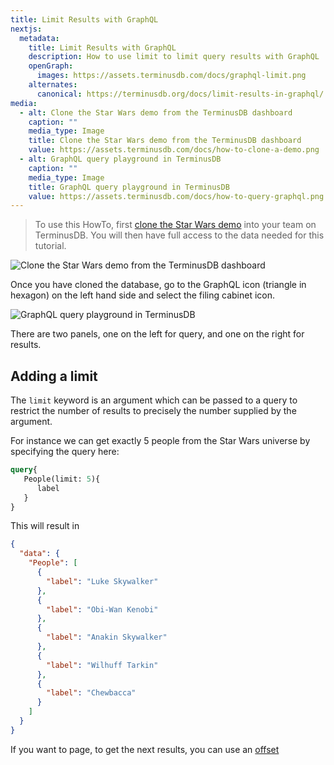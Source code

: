 ```yaml
---
title: Limit Results with GraphQL
nextjs:
  metadata:
    title: Limit Results with GraphQL
    description: How to use limit to limit query results with GraphQL
    openGraph:
      images: https://assets.terminusdb.com/docs/graphql-limit.png
    alternates:
      canonical: https://terminusdb.org/docs/limit-results-in-graphql/
media:
  - alt: Clone the Star Wars demo from the TerminusDB dashboard
    caption: ""
    media_type: Image
    title: Clone the Star Wars demo from the TerminusDB dashboard
    value: https://assets.terminusdb.com/docs/how-to-clone-a-demo.png
  - alt: GraphQL query playground in TerminusDB
    caption: ""
    media_type: Image
    title: GraphQL query playground in TerminusDB
    value: https://assets.terminusdb.com/docs/how-to-query-graphql.png
---
```


> To use this HowTo, first [clone the Star Wars demo](/docs/clone-a-demo-terminuscms-project/) into your team on TerminusDB. You will then have full access to the data needed for this tutorial.

![Clone the Star Wars demo from the TerminusDB dashboard](https://assets.terminusdb.com/docs/how-to-clone-a-demo.png)

Once you have cloned the database, go to the GraphQL icon (triangle in hexagon) on the left hand side and select the filing cabinet icon.

![GraphQL query playground in TerminusDB](https://assets.terminusdb.com/docs/how-to-query-graphql.png)

There are two panels, one on the left for query, and one on the right for results.

## Adding a limit

The `limit` keyword is an argument which can be passed to a query to restrict the number of results to precisely the number supplied by the argument.

For instance we can get exactly 5 people from the Star Wars universe by specifying the query here:

```graphql
query{
   People(limit: 5){
      label
   }
}
```

This will result in

```json
{
  "data": {
    "People": [
      {
        "label": "Luke Skywalker"
      },
      {
        "label": "Obi-Wan Kenobi"
      },
      {
        "label": "Anakin Skywalker"
      },
      {
        "label": "Wilhuff Tarkin"
      },
      {
        "label": "Chewbacca"
      }
    ]
  }
}
```

If you want to page, to get the next results, you can use an [offset](/docs/offset-to-provide-paging/)